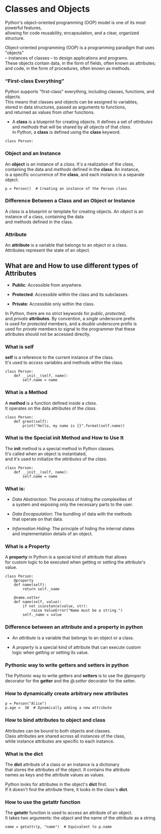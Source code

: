 # Classes and Objects

Python's object-oriented programming (OOP) model is one of its most powerful features,\
allowing for code reusability, encapsulation, and a clear, organized structure.

Object-oriented programming (OOP) is a programming paradigm that uses "objects"\
– instances of classes – to design applications and programs.\
These objects contain data, in the form of fields, often known as attributes;\
and code, in the form of procedures, often known as methods.

### “First-class Everything”

Python supports "first-class" everything, including classes, functions, and objects.\
This means that classes and objects can be assigned to variables,\
stored in data structures, passed as arguments to functions,\
and returned as values from other functions.

- A **class** is a blueprint for creating objects. It defines a set of *attributes*\
and *methods* that will be shared by all *objects* of that *class*.\
In Python, a **class** is defined using the **class** keyword.
```
class Person:
```

### Object and an Instance

An **object** is an instance of a *class*. It's a realization of the *class*,\
containing the data and *methods* defined in the **class**. An instance,\
is a specific occurrence of the **class**, and each instance is a separate object.
```
p = Person()  # Creating an instance of the Person class
```

### Difference Between a Class and an Object or Instance

A *class* is a blueprint or template for creating objects.
An *object* is an instance of a class, containing the data\
and methods defined in the class.

### Attribute

An **attribute** is a variable that belongs to an object or a class.\
Attributes represent the state of an object.

## What are and How to use different types of Attributes

- **Public**: Accessible from anywhere.

- **Protected**: Accessible within the class and its subclasses.

- **Private**: Accessible only within the class.

In Python, there are no strict keywords for *public*, *protected*,\
and *private* **attributes**. By convention, a *single* underscore prefix\
is used for *protected* members, and a *double* underscore prefix is\
used for *private* members to signal to the programmer that these\
attributes should not be accessed directly.

### What is self

**self** is a reference to the current instance of the class.\
It's used to *access* variables and methods within the class.
```
class Person:
    def __init__(self, name):
        self.name = name
```

### What is a Method

A **method** is a function defined inside a *class*.\
It operates on the data attributes of the *class*.
```
class Person:
    def greet(self):
        print("Hello, my name is {}".format(self.name))
```

### What is the Special __init__ Method and How to Use It

The **__init__** method is a special method in Python classes.\
It's called when an object is instantiated,\
and it's used to initialize the *attributes* of the *class*.
```
class Person:
    def __init__(self, name):
        self.name = name
```

### What is:

- *Data Abstraction*: The process of hiding the complexities of\
a system and exposing only the necessary parts to the user.

- *Data Encapsulation*: The bundling of data with the methods\
that operate on that data.

- *Information Hiding*: The principle of hiding the internal states\
and implementation details of an object.

### What is a Property

A **property** in Python is a special kind of attribute that allows\
for custom logic to be executed when getting or setting the attribute's value.
```
class Person:
    @property
    def name(self):
        return self._name

    @name.setter
    def name(self, value):
        if not isinstance(value, str):
            raise ValueError("Name must be a string.")
        self._name = value
```

### Difference between an attribute and a property in python

- An *attribute* is a variable that belongs to an object or a class.

- A *property* is a special kind of attribute that can execute custom\
logic when getting or setting its value.

### Pythonic way to write getters and setters in python

The Pythonic way to write getters and **setters** is to use the *@property*\
decorator for the **getter** and the *@<attribute>.setter* decorator for the setter.

### How to dynamically create arbitrary new attributes
```
p = Person("Alice")
p.age =  30  # Dynamically adding a new attribute
```

### How to bind attributes to object and class

Attributes can be bound to both objects and classes.\
Class attributes are shared across all instances of the class,\
while instance attributes are specific to each instance.

### What is the __dict__

The __dict__ attribute of a class or an instance is a dictionary\
that stores the attributes of the object. It contains the attribute\
names as keys and the attribute values as values.

Python looks for attributes in the object's __dict__ first.\
If it doesn't find the attribute there, it looks in the class's __dict__.

### How to use the getattr function

The **getattr** function is used to access an attribute of an object.\
It takes two arguments: the *object* and the name of the *attribute* as a string.
```
name = getattr(p, "name")  # Equivalent to p.name
```
